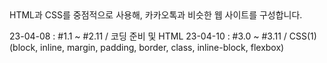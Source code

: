 <kokoa clone>
HTML과 CSS를 중점적으로 사용해, 카카오톡과 비슷한 웹 사이트를 구성합니다.

23-04-08 : #1.1 ~ #2.11 / 코딩 준비 및 HTML
23-04-10 : #3.0 ~ #3.11 / CSS(1)
	(block, inline, margin, padding, border, class, inline-block, flexbox)